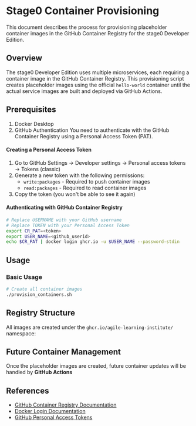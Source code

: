 # Stage0 Container Provisioning

This document describes the process for provisioning placeholder container images in the GitHub Container Registry for the stage0 Developer Edition.

## Overview

The stage0 Developer Edition uses multiple microservices, each requiring a container image in the GitHub Container Registry. This provisioning script creates placeholder images using the official `hello-world` container until the actual service images are built and deployed via GitHub Actions.

## Prerequisites
1. Docker Desktop
2. GitHub Authentication
You need to authenticate with the GitHub Container Registry using a Personal Access Token (PAT).

#### Creating a Personal Access Token
1. Go to GitHub Settings → Developer settings → Personal access tokens → Tokens (classic)
2. Generate a new token with the following permissions:
   - `write:packages` - Required to push container images
   - `read:packages` - Required to read container images
3. Copy the token (you won't be able to see it again)

#### Authenticating with GitHub Container Registry
```bash
# Replace USERNAME with your GitHub username
# Replace TOKEN with your Personal Access Token
export CR_PAT=<token>
export USER_NAME=<github_userid>
echo $CR_PAT | docker login ghcr.io -u $USER_NAME --password-stdin 
```

## Usage

### Basic Usage
```bash
# Create all container images
./provision_containers.sh

```

## Registry Structure

All images are created under the `ghcr.io/agile-learning-institute/` namespace:

## Future Container Management

Once the placeholder images are created, future container updates will be handled by **GitHub Actions**

## References

- [GitHub Container Registry Documentation](https://docs.github.com/en/packages/working-with-a-github-packages-registry/working-with-the-container-registry)
- [Docker Login Documentation](https://docs.docker.com/engine/reference/commandline/login/)
- [GitHub Personal Access Tokens](https://docs.github.com/en/authentication/keeping-your-account-and-data-secure/creating-a-personal-access-token) 